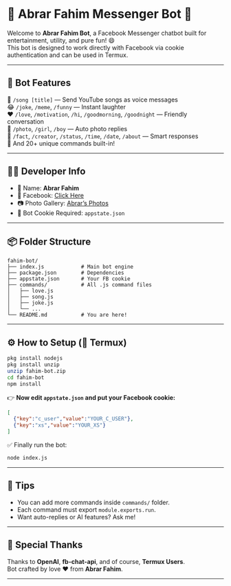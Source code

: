 # 💬 Abrar Fahim Messenger Bot 🤖

Welcome to **Abrar Fahim Bot**, a Facebook Messenger chatbot built for entertainment, utility, and pure fun! 😄  
This bot is designed to work directly with Facebook via cookie authentication and can be used in Termux.

---

## 🧠 Bot Features

🎵 `/song [title]` — Send YouTube songs as voice messages  
😂 `/joke`, `/meme`, `/funny` — Instant laughter  
❤️ `/love`, `/motivation`, `/hi`, `/goodmorning`, `/goodnight` — Friendly conversation  
📸 `/photo`, `/girl`, `/boy` — Auto photo replies  
🧠 `/fact`, `/creator`, `/status`, `/time`, `/date`, `/about` — Smart responses  
📌 And 20+ unique commands built-in!

---

## 🧑‍💻 Developer Info

- 👤 Name: **Abrar Fahim**
- 🔗 Facebook: [Click Here](https://www.facebook.com/profile.php?id=100090183762638)
- 📷 Photo Gallery: [Abrar’s Photos](https://photos.app.goo.gl/swMtXNYGE91XEPbQ8)
- 🔐 Bot Cookie Required: `appstate.json`

---

## 📦 Folder Structure

```
fahim-bot/
├── index.js            # Main bot engine
├── package.json        # Dependencies
├── appstate.json       # Your FB cookie
├── commands/           # All .js command files
│   ├── love.js
│   ├── song.js
│   ├── joke.js
│   └── ...
└── README.md           # You are here!
```

---

## ⚙️ How to Setup (📱 Termux)

```bash
pkg install nodejs
pkg install unzip
unzip fahim-bot.zip
cd fahim-bot
npm install
```

👉 **Now edit `appstate.json` and put your Facebook cookie:**
```json
[
  {"key":"c_user","value":"YOUR_C_USER"},
  {"key":"xs","value":"YOUR_XS"}
]
```

✅ Finally run the bot:
```bash
node index.js
```

---

## 🧩 Tips

- You can add more commands inside `commands/` folder.
- Each command must export `module.exports.run`.
- Want auto-replies or AI features? Ask me!

---

## 🤝 Special Thanks

Thanks to **OpenAI**, **fb-chat-api**, and of course, **Termux Users**.  
Bot crafted by love ❤️ from **Abrar Fahim**.

---


